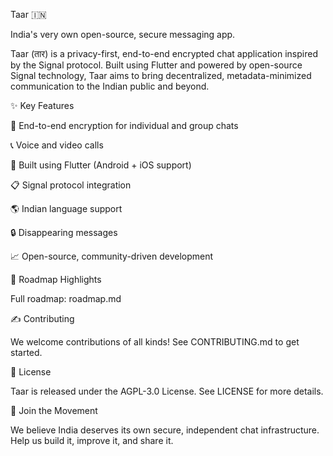 Taar 🇮🇳

India's very own open-source, secure messaging app.

Taar (तार) is a privacy-first, end-to-end encrypted chat application inspired by the Signal protocol. Built using Flutter and powered by open-source Signal technology, Taar aims to bring decentralized, metadata-minimized communication to the Indian public and beyond.

 

✨ Key Features

🔐 End-to-end encryption for individual and group chats

📞 Voice and video calls

📲 Built using Flutter (Android + iOS support)

📋 Signal protocol integration

🌎 Indian language support

🔒 Disappearing messages

📈 Open-source, community-driven development

📅 Roadmap Highlights



Full roadmap: roadmap.md

✍️ Contributing

We welcome contributions of all kinds! See CONTRIBUTING.md to get started.

💼 License

Taar is released under the AGPL-3.0 License. See LICENSE for more details.

📢 Join the Movement

We believe India deserves its own secure, independent chat infrastructure. Help us build it, improve it, and share it.